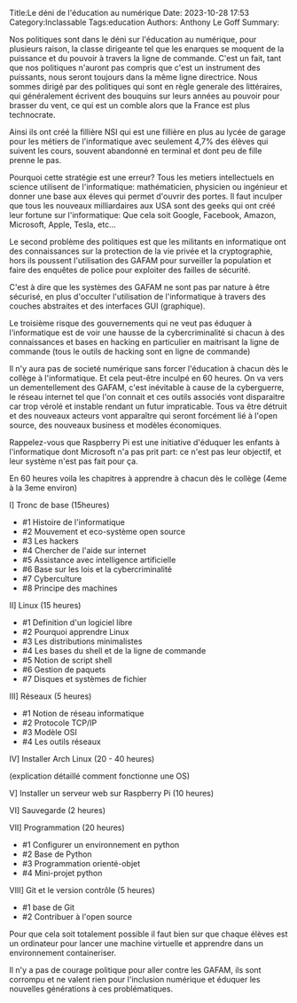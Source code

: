 Title:Le déni de l'éducation au numérique
Date: 2023-10-28 17:53
Category:Inclassable
Tags:education
Authors: Anthony Le Goff
Summary:

Nos politiques sont dans le déni sur l'éducation au numérique, pour plusieurs raison, la classe dirigeante tel que les enarques se moquent de la puissance et du pouvoir à travers la ligne de commande. C'est un fait, tant que nos politiques n'auront pas compris que c'est un instrument des puissants, nous seront toujours dans la même ligne directrice. Nous sommes dirigé par des politiques qui sont en règle generale des littéraires, qui généralement écrivent des bouquins sur leurs années au pouvoir pour brasser du vent, ce qui est un comble alors que la France est plus technocrate.

Ainsi ils ont créé la fillière NSI qui est une fillière en plus au lycée de garage pour les métiers de l'informatique avec seulement 4,7% des élèves qui suivent les cours, souvent abandonné en terminal et dont peu de fille prenne le pas.

Pourquoi cette stratégie est une erreur? Tous les metiers intellectuels en science utilisent de l'informatique: mathématicien, physicien ou ingénieur et donner une base aux éleves qui permet d'ouvrir des portes. Il faut inculper que tous les nouveaux milliardaires aux USA sont des geeks qui ont créé leur fortune sur l'informatique: Que cela soit Google, Facebook, Amazon, Microsoft, Apple, Tesla, etc...

Le second problème des politiques est que les militants en informatique ont des connaissances sur la protection de la vie privée et la cryptographie, hors ils poussent l'utilisation des GAFAM pour surveiller la population et faire des enquêtes de police pour exploiter des failles de sécurité.

C'est à dire que les systèmes des GAFAM ne sont pas par nature à être sécurisé, en plus d'occulter l'utilisation de l'informatique à travers des couches abstraites et des interfaces GUI (graphique).

Le troisième risque des gouvernements qui ne veut pas éduquer à l'informatique est de voir une hausse de la cybercriminalité si chacun à des connaissances et bases en hacking en particulier en maitrisant la ligne de commande (tous le outils de hacking sont en ligne de commande)

Il n'y aura pas de societé numérique sans forcer l'éducation à chacun dès le collège à l'informatique. Et cela peut-être inculpé en 60 heures. On va vers un dementellement des GAFAM, c'est inévitable à cause de la cyberguerre, le réseau internet tel que l'on connait et ces outils associés vont disparaitre car trop vérolé et instable rendant un futur impraticable. Tous va être détruit et des nouveaux acteurs vont apparaître qui seront forcément lié à l'open source, des nouveaux business et modèles économiques.

Rappelez-vous que Raspberry Pi est une initiative d'éduquer les enfants à l'informatique dont Microsoft n'a pas prit part: ce n'est pas leur objectif, et leur système n'est pas fait pour ça.

En 60 heures voila les chapitres à apprendre à chacun dès le collège (4eme à la 3eme environ)

I] Tronc de base (15heures)

* #1 Histoire de l'informatique
* #2 Mouvement et eco-système open source
* #3 Les hackers
* #4 Chercher de l'aide sur internet
* #5 Assistance avec intelligence artificielle
* #6 Base sur les lois et la cybercriminalité
* #7 Cyberculture
* #8 Principe des machines

II] Linux (15 heures)

* #1 Definition d'un logiciel libre
* #2 Pourquoi apprendre Linux
* #3 Les distributions minimalistes
* #4 Les bases du shell et de la ligne de commande
* #5 Notion de script shell
* #6 Gestion de paquets
* #7 Disques et systèmes de fichier

III] Réseaux (5 heures)

* #1 Notion de réseau informatique
* #2 Protocole TCP/IP
* #3 Modèle OSI
* #4 Les outils réseaux

IV] Installer Arch Linux (20 - 40 heures)

(explication détaillé comment fonctionne une OS)

V] Installer un serveur web sur Raspberry Pi (10 heures)

VI] Sauvegarde (2 heures)

VII] Programmation (20 heures)

* #1 Configurer un environnement en python
* #2 Base de Python
* #3 Programmation orienté-objet
* #4 Mini-projet python

VIII] Git et le version contrôle (5 heures)

* #1 base de Git
* #2 Contribuer à l'open source


Pour que cela soit totalement possible il faut bien sur que chaque élèves est un ordinateur pour lancer une machine virtuelle et apprendre dans un environnement containeriser. 

Il n'y a pas de courage politique pour aller contre les GAFAM, ils sont corrompu et ne valent rien pour l'inclusion numérique et éduquer les nouvelles générations à ces problématiques.
